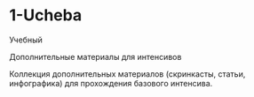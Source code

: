 # 1-Ucheba
Учебный

Дополнительные материалы для интенсивов

Коллекция дополнительных материалов (скринкасты, статьи, инфографика) для прохождения базового интенсива.
